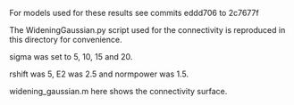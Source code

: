 For models used for these results see commits eddd706 to 2c7677f

The WideningGaussian.py script used for the connectivity is reproduced
in this directory for convenience.

sigma was set to 5, 10, 15 and 20.

rshift was 5, E2 was 2.5 and normpower was 1.5.

widening_gaussian.m here shows the connectivity surface.
